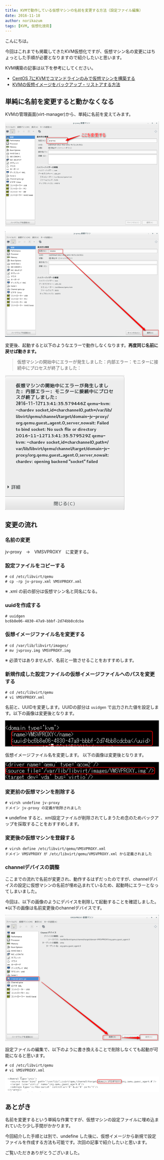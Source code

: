 ```yaml
---
title: KVMで動作している仮想マシンの名前を変更する方法（設定ファイル編集）
date: 2016-11-18
author: norikazum
tags: [KVM, 仮想化技術]
---
```


こんにちは。

今回はこれまでも掲載してきたKVM仮想化ですが、仮想マシン名の変更にはちょっとした手順が必要となりますので紹介したいと思います。

KVM構築の記事は以下を参考にしてください。

* [CentOS 7にKVMでコマンドラインのみで仮想マシンを構築する](/make-virtual-machine-with-kvm-in-centos-7/)
* [KVMの仮想イメージをバックアップ・リストアする方法](/backup-and-restore-virtual-image-for-kvm/)


## 単純に名前を変更すると動かなくなる

KVMの管理画面(virt-manager)から、単純に名前を変えてみます。

![screenshot-from-2016-11-12-22-41-09](images/kvm-change-name-of-active-vm-1.png)

![screenshot-from-2016-11-12-22-41-26](images/kvm-change-name-of-active-vm-2.png)

変更後、起動すると以下のようなエラーで動作しなくなります。**再度同じ名前に戻せば動きます。**

>仮想マシンの開始中にエラーが発生しました：内部エラー：モニターに接続中にプロセスが終了しました：

![screenshot-from-2016-11-12-22-41-38](images/kvm-change-name-of-active-vm-3.png)


## 変更の流れ

### 名前の変更

jv-proxy　→　VMSVPROXY　に変更する。

### 設定ファイルをコピーする

```
# cd /etc/libvirt/qemu
# cp -rp jv-proxy.xml VMSVPROXY.xml
```

※ .xml の前の部分は仮想マシン名と同名になる。

### uuidを作成する

```
# uuidgen
bc6b8e06-4830-47a9-bbbf-2d74bb8cdcba
```

### 仮想イメージファイル名を変更する

```
# cd /var/lib/libvirt/images/
# mv jvproxy.img VMSVPROXY.img
```

※ 必須ではありませんが、名前と一致させることをおすすめします。


### 新規作成した設定ファイルの仮想イメージファイルへのパスを変更する

```
# cd /etc/libvirt/qemu
# vi VMSVPROXY.xml
```

名前と、UUIDを変更します。UUIDの部分は `uuidgen` で出力された値を設定します。以下の画像は変更後となります。

![2016-11-12_23h06_08](images/kvm-change-name-of-active-vm-4.png)

仮想イメージファイル名を変更します。
以下の画像は変更後となります。

![2016-11-12_23h30_58](images/kvm-change-name-of-active-vm-5.png)


### 変更前の仮想マシンを削除する

```
# virsh undefine jv-proxy
ドメイン jv-proxy の定義が削除されました
```

※ undefine すると、xml設定ファイルが削除されてしまうため念のためバックアップを採取することをおすすめします。


### 変更後の仮想マシンを登録する

```
# virsh define /etc/libvirt/qemu/VMSVPROXY.xml
ドメイン VMSVPROXY が /etc/libvirt/qemu/VMSVPROXY.xml から定義されました
```

### channelデバイスの調整

ここまでの流れで名前が変更され、動作するはずだったのですが、channelデバイスの設定に仮想マシンの名前が埋め込まれているため、起動時にエラーとなってしまいました。

今回は、以下の画像のようにデバイスを削除して起動することを確認しました。
※以下の画像は名前変更後のchannelデバイスです。

![screenshot-from-2016-11-13-02-26-16](images/kvm-change-name-of-active-vm-6.png)

設定ファイルの編集で、以下のように書き換えることで削除しなくても起動が可能になると思います。

```
# cd /etc/libvirt/qemu
# vi VMSVPROXY.xml
```

![screenshot-from-2016-11-13-02-25-45](images/kvm-change-name-of-active-vm-7.png)


## あとがき

名前を変更するという単純な作業ですが、仮想マシンの設定ファイルに埋め込まれていたり少し手間がかかります。

今回紹介した手順とは別で、undefine した後に、仮想イメージから新規で設定ファイルを作成する方法も可能です。次回の記事で紹介したいと思います。

ご覧いただきありがとうございました。
